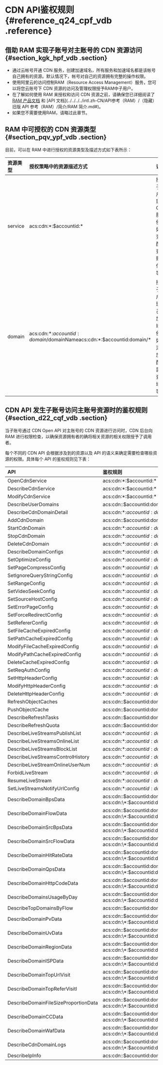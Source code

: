 # CDN API鉴权规则 {#reference_q24_cpf_vdb .reference}

## **借助 RAM 实现子账号对主账号的 CDN 资源访问** {#section_kgk_hpf_vdb .section}

-   通过云帐号开通 CDN 服务，创建加速域名，所有服务和加速域名都是该帐号自己拥有的资源。默认情况下，帐号对自己的资源拥有完整的操作权限。
-   使用阿里云的访问控制RAM（Resource Access Management）服务，您可以将您云账号下 CDN 资源的访问及管理权限授予RAM中子用户。
-   在了解如何使用 RAM 来授权和访问 CDN 资源之前，请确保您已详细阅读了 [RAM 产品文档](../../../../intl.zh-CN/产品简介/什么是RAM.md#) 和 [API 文档](../../../../intl.zh-CN/API参考（RAM）/（隐藏）旧版 API 参考（RAM）/简介/RAM 简介.md#)。
-   如果您不需要使用RAM，请略过此章节。

## **RAM 中可授权的 CDN 资源类型** {#section_pqv_ypf_vdb .section}

目前，可以在 RAM 中进行授权的资源类型及描述方式如下表所示：

|资源类型|授权策略中的资源描述方式|说明|
|:---|:-----------|:-|
|service|acs:cdn:\*:$accountid:\*|授权子账户管理 CDN服务例如：变配，查询账户信息等|
|domain|acs:cdn:\*:$accountid:domain/$domainNameacs:cdn:\*:$accountid:domain/\*|授权子账户管理自己的加速域名例如：添加，配置，查询域名等|

## **CDN API 发生子账号访问主账号资源时的鉴权规则** {#section_d22_cqf_vdb .section}

当子账号通过 CDN Open API 对主账号的 CDN 资源进行访问时，CDN 后台向 RAM 进行权限检查，以确保资源拥有者的确将相关资源的相关权限授予了调用者。

每个不同的 CDN API 会根据涉及到的资源以及 API 的语义来确定需要检查哪些资源的权限。具体每个 API 的鉴权规则见下表：

|API|鉴权规则|
|:--|:---|
|OpenCdnService|acs:cdn:\*:$accountid:\*|
|DescribeCdnService|acs:cdn:\*:$accountid:\*|
|ModifyCdnService|acs:cdn:\*:$accountid:\*|
|DescribeUserDomains|acs:cdn::$accountid:domain/|
|DescribeCdnDomainDetail|acs:cdn:\*:$accountid:domain/$domainName|
|AddCdnDomain|acs:cdn::$accountid:domain/|
|StartCdnDomain|acs:cdn:\*:$accountid:domain/$domainName|
|StopCdnDomain|acs:cdn:\*:$accountid:domain/$domainName|
|DeleteCdnDomain|acs:cdn:\*:$accountid:domain/$domainName|
|DescribeDomainConfigs|acs:cdn:\*:$accountid:domain/$domainName|
|SetOptimizeConfig|acs:cdn:\*:$accountid:domain/$domainName|
|SetPageCompressConfig|acs:cdn:\*:$accountid:domain/$domainName|
|SetIgnoreQueryStringConfig|acs:cdn:\*:$accountid:domain/$domainName|
|SetRangeConfig|acs:cdn:\*:$accountid:domain/$domainName|
|SetVideoSeekConfig|acs:cdn:\*:$accountid:domain/$domainName|
|SetSourceHostConfig|acs:cdn:\*:$accountid:domain/$domainName|
|SetErrorPageConfig|acs:cdn:\*:$accountid:domain/$domainName|
|SetForceRedirectConfig|acs:cdn:\*:$accountid:domain/$domainName|
|SetRefererConfig|acs:cdn:\*:$accountid:domain/$domainName|
|SetFileCacheExpiredConfig|acs:cdn:\*:$accountid:domain/$domainName|
|SetPathCacheExpiredConfig|acs:cdn:\*:$accountid:domain/$domainName|
|ModifyFileCacheExpiredConfig|acs:cdn:\*:$accountid:domain/$domainName|
|ModifyPathCacheExpiredConfig|acs:cdn:\*:$accountid:domain/$domainName|
|DeleteCacheExpiredConfig|acs:cdn:\*:$accountid:domain/$domainName|
|SetReqAuthConfig|acs:cdn:\*:$accountid:domain/$domainName|
|SetHttpHeaderConfig|acs:cdn:\*:$accountid:domain/$domainName|
|ModifyHttpHeaderConfig|acs:cdn:\*:$accountid:domain/$domainName|
|DeleteHttpHeaderConfig|acs:cdn:\*:$accountid:domain/$domainName|
|RefreshObjectCaches|acs:cdn::$accountid:domain/|
|PushObjectCache|acs:cdn::$accountid:domain/|
|DescribeRefreshTasks|acs:cdn::$accountid:domain/|
|DescribeRefreshQuota|acs:cdn::$accountid:domain/|
|DescribeLiveStreamsPublishList|acs:cdn:\*:$accountid:domain/$domainName|
|DescribeLiveStreamsOnlineList|acs:cdn:\*:$accountid:domain/$domainName|
|DescribeLiveStreamsBlockList|acs:cdn:\*:$accountid:domain/$domainName|
|DescribeLiveStreamsControlHistory|acs:cdn:\*:$accountid:domain/$domainName|
|DescribeLiveStreamOnlineUserNum|acs:cdn:\*:$accountid:domain/$domainName|
|ForbidLiveStream|acs:cdn:\*:$accountid:domain/$domainName|
|ResumeLiveStream|acs:cdn:\*:$accountid:domain/$domainName|
|SetLiveStreamsNotifyUrlConfig|acs:cdn:\*:$accountid:domain/$domainName|
|DescribeDomainBpsData|acs:cdn::$accountid:domain/ acs:cdn:\*:$accountid:domain/$domainName|
|DescribeDomainFlowData|acs:cdn::$accountid:domain/ acs:cdn:\*:$accountid:domain/$domainName|
|DescribeDomainSrcBpsData|acs:cdn::$accountid:domain/ acs:cdn:\*:$accountid:domain/$domainName|
|DescribeDomainSrcFlowData|acs:cdn::$accountid:domain/ acs:cdn:\*:$accountid:domain/$domainName|
|DescribeDomainHitRateData|acs:cdn::$accountid:domain/ acs:cdn:\*:$accountid:domain/$domainName|
|DescribeDomainQpsData|acs:cdn::$accountid:domain/ acs:cdn:\*:$accountid:domain/$domainName|
|DescribeDomainHttpCodeData|acs:cdn::$accountid:domain/ acs:cdn:\*:$accountid:domain/$domainName|
|DescribeDomainsUsageByDay|acs:cdn::$accountid:domain/ acs:cdn:\*:$accountid:domain/$domainName|
|DescribeTopDomainsByFlow|acs:cdn::$accountid:domain/|
|DescribeDomainPvData|acs:cdn::$accountid:domain/ acs:cdn:\*:$accountid:domain/$domainName|
|DescribeDomainUvData|acs:cdn::$accountid:domain/ acs:cdn:\*:$accountid:domain/$domainName|
|DescribeDomainRegionData|acs:cdn::$accountid:domain/ acs:cdn:\*:$accountid:domain/$domainName|
|DescribeDomainISPData|acs:cdn::$accountid:domain/ acs:cdn:\*:$accountid:domain/$domainName|
|DescribeDomainTopUrlVisit|acs:cdn::$accountid:domain/ acs:cdn:\*:$accountid:domain/$domainName|
|DescribeDomainTopReferVisitl|acs:cdn::$accountid:domain/ acs:cdn:\*:$accountid:domain/$domainName|
|DescribeDomainFileSizeProportionData|acs:cdn::$accountid:domain/ acs:cdn:\*:$accountid:domain/$domainName|
|DescribeDomainCCData|acs:cdn::$accountid:domain/ acs:cdn:\*:$accountid:domain/$domainName|
|DescribeDomainWafData|acs:cdn::$accountid:domain/ acs:cdn:\*:$accountid:domain/$domainName|
|DescribeCdnDomainLogs|acs:cdn::$accountid:domain/ acs:cdn:\*:$accountid:domain/$domainName|
|DescribeIpInfo|acs:cdn::$accountid:domain/|

